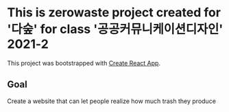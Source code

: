 # This is zerowaste project created for '다숲' for class '공공커뮤니케이션디자인' 2021-2

This project was bootstrapped with [Create React App](https://github.com/facebook/create-react-app).

## Goal

Create a website that can let people realize how much trash they produce
